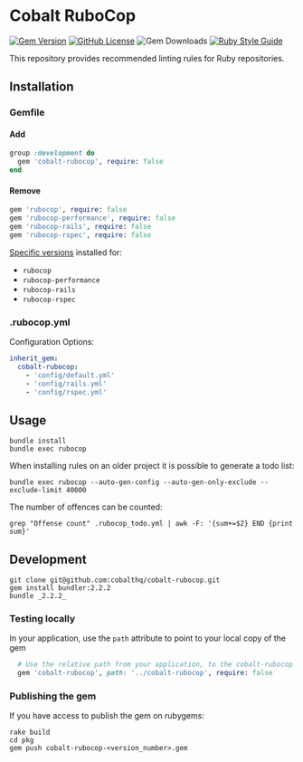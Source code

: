 # Cobalt RuboCop
[![Gem Version](https://badge.fury.io/rb/cobalt-rubocop.svg)](https://badge.fury.io/rb/cobalt-rubocop)
[![GitHub License](https://img.shields.io/github/license/cobalthq/cobalt-rubocop.svg)](https://github.com/cobalthq/cobalt-rubocop/blob/main/LICENSE)
![Gem Downloads](https://img.shields.io/gem/dt/cobalt-rubocop)
[![Ruby Style Guide](https://img.shields.io/badge/code_style-rubocop-brightgreen.svg)](https://github.com/rubocop-hq/rubocop)

This repository provides recommended linting rules for Ruby repositories.

## Installation

### Gemfile
#### Add
  ```ruby
  group :development do
    gem 'cobalt-rubocop', require: false
  end
  ```

#### Remove
  ```ruby
  gem 'rubocop', require: false
  gem 'rubocop-performance', require: false
  gem 'rubocop-rails', require: false
  gem 'rubocop-rspec', require: false
  ```

  [Specific versions](https://github.com/cobalthq/cobalt-rubocop/blob/main/cobalt-rubocop.gemspec) installed for:
  - `rubocop`
  - `rubocop-performance`
  - `rubocop-rails`
  - `rubocop-rspec`

### .rubocop.yml
Configuration Options:
```yaml
inherit_gem:
  cobalt-rubocop:
    - 'config/default.yml'
    - 'config/rails.yml'
    - 'config/rspec.yml'
```

## Usage

```shell
bundle install
bundle exec rubocop
```

When installing rules on an older project it is possible to generate a todo list:

```shell
bundle exec rubocop --auto-gen-config --auto-gen-only-exclude --exclude-limit 40000
```

The number of offences can be counted:

```shell
grep "Offense count" .rubocop_todo.yml | awk -F: '{sum+=$2} END {print sum}'
```

## Development
```shell
git clone git@github.com:cobalthq/cobalt-rubocop.git
gem install bundler:2.2.2
bundle _2.2.2_
```

### Testing locally
In your application, use the `path` attribute to point to your local copy of the gem
```ruby
  # Use the relative path from your application, to the cobalt-rubocop folder
  gem 'cobalt-rubocop', path: '../cobalt-rubocop', require: false
```

### Publishing the gem
If you have access to publish the gem on rubygems:
```shell
rake build
cd pkg
gem push cobalt-rubocop-<version_number>.gem
```
